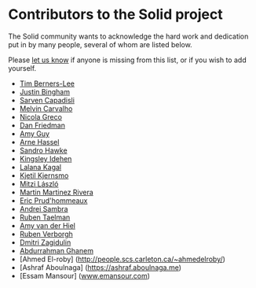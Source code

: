 # Contributors to the Solid project

The Solid community wants to acknowledge the hard work and dedication put in by many people, several of whom are listed below.

Please [let us know](https://github.com/solid/solid/edit/master/CONTRIBUTORS.md) if anyone is missing from this list, or if you wish to add yourself.

- [Tim Berners-Lee](https://www.w3.org/People/Berners-Lee/)
- [Justin Bingham](https://github.com/justinwb)
- [Sarven Capadisli](http://csarven.ca/)
- [Melvin Carvalho](https://melvincarvalho.com/)
- [Nicola Greco](https://nicola.io/)
- [Dan Friedman](https://github.com/dan-f)
- [Amy Guy](https://rhiaro.co.uk/)
- [Arne Hassel](http://icanhasweb.net/)
- [Sandro Hawke](https://www.w3.org/People/Sandro/)
- [Kingsley Idehen](https://github.com/kidehen)
- [Lalana Kagal](https://people.csail.mit.edu/lkagal/)
- [Kjetil Kjernsmo](http://kjetil.kjernsmo.net/)
- [Mitzi László](https://github.com/Mitzi-Laszlo)
- [Martin Martinez Rivera](https://github.com/martinmr)
- [Eric Prud'hommeaux](https://www.w3.org/People/Eric/)
- [Andrei Sambra](https://deiu.me/)
- [Ruben Taelman](https://www.rubensworks.net/)
- [Amy van der Hiel](https://github.com/amyvdh)
- [Ruben Verborgh](https://ruben.verborgh.org/)
- [Dmitri Zagidulin](http://computingjoy.com/)
- [Abdurrahman Ghanem](https://github.com/ghanemabdo/)
- [Ahmed El-roby] (http://people.scs.carleton.ca/~ahmedelroby/)
- [Ashraf Aboulnaga] (https://ashraf.aboulnaga.me)
- [Essam Mansour] (www.emansour.com)
